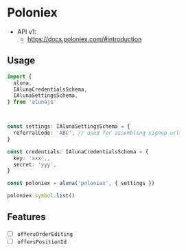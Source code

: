 # Poloniex

 - API v1:
    - https://docs.poloniex.com/#introduction

## Usage

```ts
import {
  aluna,
  IAlunaCredentialsSchema,
  IAlunaSettingsSchema,
} from 'alunajs'



const settings: IAlunaSettingsSchema = {
  referralCode: 'ABC', // used for assembling signup url
}

const credentials: IAlunaCredentialsSchema = {
  key: 'xxx',,
  secret: 'yyy',
}

const poloniex = aluna('poloniex', { settings })

poloniex.symbol.list()
```

## Features
  - [ ] `offersOrderEditing`
  - [ ] `offersPositionId`

